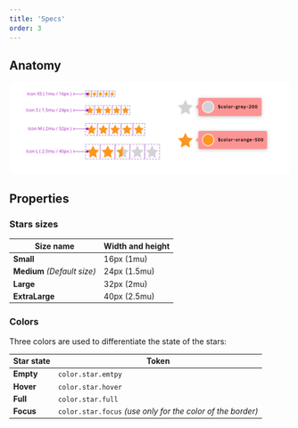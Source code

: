 ```yaml
---
title: 'Specs'
order: 3
---
```


## Anatomy

![presentation-ratingstars](Ratings--Specs.png)

## Properties

### Stars sizes

| Size name                   | Width and height |
| --------------------------- | ---------------- |
| **Small**                   | 16px (1mu)       |
| **Medium** _(Default size)_ | 24px (1.5mu)     |
| **Large**                   | 32px (2mu)       |
| **ExtraLarge**              | 40px (2.5mu)     |

### Colors

Three colors are used to differentiate the state of the stars:

| Star state  | Token                                                       |
| ----------- | ----------------------------------------------------------- |
| **Empty**   | `color.star.emtpy`                                          |
| **Hover**   | `color.star.hover`                                          |
| **Full**    | `color.star.full`                                           |
| **Focus**   | `color.star.focus` _(use only for the color of the border)_ |
